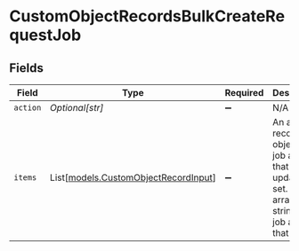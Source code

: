 # CustomObjectRecordsBulkCreateRequestJob


## Fields

| Field                                                                                                                    | Type                                                                                                                     | Required                                                                                                                 | Description                                                                                                              |
| ------------------------------------------------------------------------------------------------------------------------ | ------------------------------------------------------------------------------------------------------------------------ | ------------------------------------------------------------------------------------------------------------------------ | ------------------------------------------------------------------------------------------------------------------------ |
| `action`                                                                                                                 | *Optional[str]*                                                                                                          | :heavy_minus_sign:                                                                                                       | N/A                                                                                                                      |
| `items`                                                                                                                  | List[[models.CustomObjectRecordInput](../models/customobjectrecordinput.md)]                                             | :heavy_minus_sign:                                                                                                       | An array of record objects for job actions that create, update, or set. An array of strings for job actions that delete. |